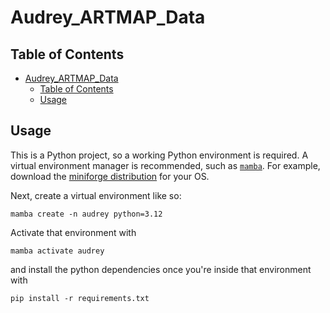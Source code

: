# Audrey_ARTMAP_Data

## Table of Contents

- [Audrey\_ARTMAP\_Data](#audrey_artmap_data)
  - [Table of Contents](#table-of-contents)
  - [Usage](#usage)

## Usage

This is a Python project, so a working Python environment is required.
A virtual environment manager is recommended, such as [`mamba`](https://mamba.readthedocs.io/en/latest/index.html).
For example, download the [miniforge distribution](https://github.com/conda-forge/miniforge) for your OS.

Next, create a virtual environment like so:

```shell
mamba create -n audrey python=3.12
```

Activate that environment with

```shell
mamba activate audrey
```

and install the python dependencies once you're inside that environment with

```shell
pip install -r requirements.txt
```
